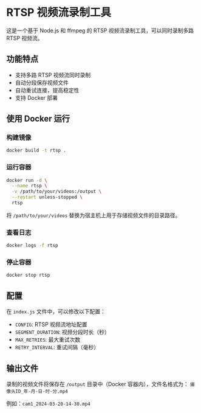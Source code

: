 # RTSP 视频流录制工具

这是一个基于 Node.js 和 ffmpeg 的 RTSP 视频流录制工具，可以同时录制多路 RTSP 视频流。

## 功能特点

- 支持多路 RTSP 视频流同时录制
- 自动分段保存视频文件
- 自动重试连接，提高稳定性
- 支持 Docker 部署

## 使用 Docker 运行

### 构建镜像

```bash
docker build -t rtsp .
```

### 运行容器

```bash
docker run -d \
  --name rtsp \
  -v /path/to/your/videos:/output \
  --restart unless-stopped \
  rtsp
```

将 `/path/to/your/videos` 替换为宿主机上用于存储视频文件的目录路径。

### 查看日志

```bash
docker logs -f rtsp
```

### 停止容器

```bash
docker stop rtsp
```

## 配置

在 `index.js` 文件中，可以修改以下配置：

- `CONFIG`: RTSP 视频流地址配置
- `SEGMENT_DURATION`: 视频分段时长（秒）
- `MAX_RETRIES`: 最大重试次数
- `RETRY_INTERVAL`: 重试间隔（毫秒）

## 输出文件

录制的视频文件将保存在 `/output` 目录中（Docker 容器内），文件名格式为：
`摄像头ID_年-月-日-时-分.mp4`

例如：`cam1_2024-03-20-14-30.mp4`